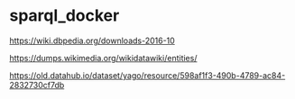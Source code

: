 # sparql_docker

https://wiki.dbpedia.org/downloads-2016-10

https://dumps.wikimedia.org/wikidatawiki/entities/

https://old.datahub.io/dataset/yago/resource/598af1f3-490b-4789-ac84-2832730cf7db
